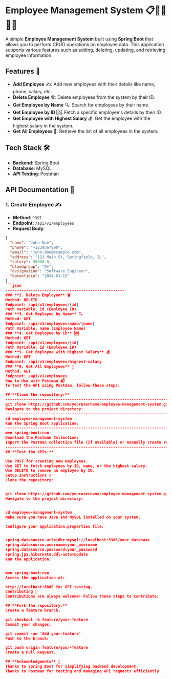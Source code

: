 # **Employee Management System** 📋👨‍💼👩‍💼

A simple **Employee Management System** built using **Spring Boot** that allows you to perform CRUD operations on employee data. This application supports various features such as adding, deleting, updating, and retrieving employee information.

## **Features** 🚀

- **Add Employee** ✍️: Add new employees with their details like name, phone, salary, etc.
- **Delete Employee** 🗑️: Delete employees from the system by their ID.
- **Get Employee by Name** 🔍: Search for employees by their name.
- **Get Employee by ID** 🆔: Fetch a specific employee's details by their ID.
- **Get Employee with Highest Salary** 💰: Get the employee with the highest salary in the system.
- **Get All Employees** 📜: Retrieve the list of all employees in the system.

## **Tech Stack** 🛠️

- **Backend**: Spring Boot  
- **Database**: MySQL  
- **API Testing**: Postman  

## **API Documentation** 📡

### **1. Create Employee** ✍️
- **Method**: `POST`  
- **Endpoint**: `/api/v1/employees`  
- **Request Body**:  
```json
{
  "name": "John Doe",
  "phone": "+1234567890",
  "email": "john.doe@example.com",
  "address": "123 Main St, Springfield, IL",
  "salary": 50000.0,
  "bloodgroup": "O+",
  "designation": "Software Engineer",
  "dateofjoin": "2024-01-15"
}
```json
----------------------------------------------------
### **2. Delete Employee** 🗑️
Method: DELETE
Endpoint: /api/v1/employees/{id}
Path Variable: id (Employee ID)
### **3. Get Employee by Name** 🔍
Method: GET
Endpoint: /api/v1/employees/name/{name}
Path Variable: name (Employee Name)
### **4. Get Employee by ID** 🆔
Method: GET
Endpoint: /api/v1/employees/{id}
Path Variable: id (Employee ID)
### **5. Get Employee with Highest Salary** 💰
Method: GET
Endpoint: /api/v1/employees/highest-salary
### **6. Get All Employees** 📜
Method: GET
Endpoint: /api/v1/employees
How to Use with Postman 📬
To test the API using Postman, follow these steps:

## **Clone the repository:**
-----------------------------------------------------------------------------------------------
git clone https://github.com/yourusername/employee-management-system.git
Navigate to the project directory:
--------------------------------------------------------------------------------------------------
cd employee-management-system
Run the Spring Boot application:
------------------------------------------------------------------------------------------------------
mvn spring-boot:run
Download the Postman Collection:
Import the Postman collection file (if available) or manually create requests in Postman.
----------------------------------------------------------------------------------------------------
## **Test the APIs:**

Use POST for creating new employees.
Use GET to fetch employees by ID, name, or the highest salary.
Use DELETE to remove an employee by ID.
Setup Instructions ⚙️
Clone the repository:


git clone https://github.com/yourusername/employee-management-system.git
Navigate to the project directory:


cd employee-management-system
Make sure you have Java and MySQL installed on your system.

Configure your application.properties file:


spring.datasource.url=jdbc:mysql://localhost:3306/your_database
spring.datasource.username=your_username
spring.datasource.password=your_password
spring.jpa.hibernate.ddl-auto=update
Run the application:


mvn spring-boot:run
Access the application at:

http://localhost:8080 for API testing.
Contributing 🤝
Contributions are always welcome! Follow these steps to contribute:

## **Fork the repository.**
Create a feature branch:

git checkout -b feature/your-feature
Commit your changes:

git commit -am 'Add your-feature'
Push to the branch:

git push origin feature/your-feature
Create a Pull Request.

## **Acknowledgments** 🙏
Thanks to Spring Boot for simplifying backend development.
Thanks to Postman for testing and managing API requests efficiently.
